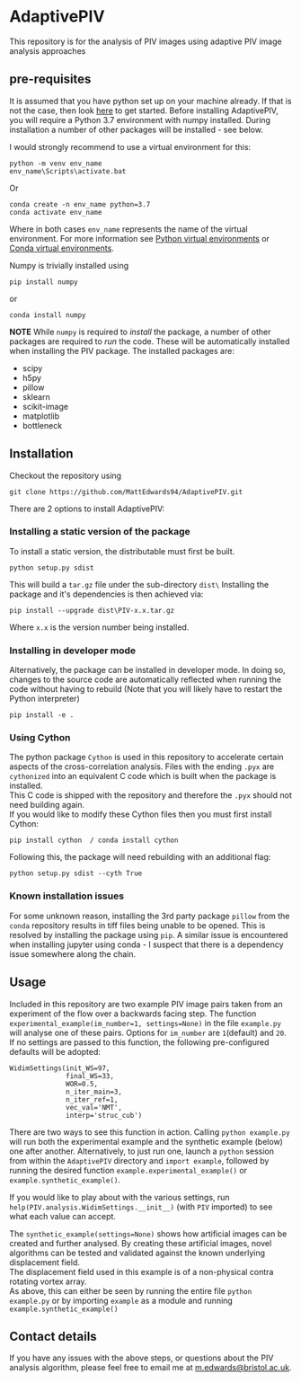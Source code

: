 # AdaptivePIV
This repository is for the analysis of PIV images using adaptive PIV image analysis approaches

## pre-requisites
It is assumed that you have python set up on your machine already. If that is not the case, then look [here](https://www.python.org/about/gettingstarted/) to get started.
Before installing AdaptivePIV, you will require a Python 3.7 environment with numpy installed. During installation a number of other packages will be installed - see below.

I would strongly recommend to use a virtual environment for this:

    python -m venv env_name
    env_name\Scripts\activate.bat

Or

    conda create -n env_name python=3.7
    conda activate env_name

Where in both cases `env_name` represents the name of the virtual environment. For more information see [Python virtual environments](https://docs.python.org/3/tutorial/venv.html) or [Conda virtual environments](https://docs.conda.io/projects/conda/en/latest/user-guide/tasks/manage-environments.html).

Numpy is trivially installed using

    pip install numpy
or
    
    conda install numpy

**NOTE** While `numpy` is required to _install_ the package, a number of other packages are required to _run_ the code. These will be automatically installed when installing the PIV package. The installed packages are:

- scipy
- h5py
- pillow
- sklearn
- scikit-image
- matplotlib
- bottleneck

## Installation
Checkout the repository using  

    git clone https://github.com/MattEdwards94/AdaptivePIV.git

There are 2 options to install AdaptivePIV:

### Installing a static version of the package
To install a static version, the distributable must first be built. 

    python setup.py sdist
This will build a `tar.gz` file under the sub-directory `dist\`
Installing the package and it's dependencies is then achieved via:

    pip install --upgrade dist\PIV-x.x.tar.gz
Where `x.x` is the version number being installed.

### Installing in developer mode
Alternatively, the package can be installed in developer mode. In doing so, changes to the source code are automatically reflected when running the code without having to rebuild (Note that you will likely have to restart the Python interpreter)

    pip install -e .

### Using Cython
The python package `Cython` is used in this repository to accelerate certain aspects of the cross-correlation analysis.
Files with the ending `.pyx` are `cythonized` into an equivalent C code which is built when the package is installed.   
This C code is shipped with the repository and therefore the `.pyx` should not need building again.   
If you would like to modify these Cython files then you must first install Cython:

    pip install cython  / conda install cython

Following this, the package will need rebuilding with an additional flag:

    python setup.py sdist --cyth True

### Known installation issues
For some unknown reason, installing the 3rd party package `pillow` from the `conda` repository results in tiff files being unable to be opened. This is resolved by installing the package using `pip`. A similar issue is encountered when installing jupyter using conda - I suspect that there is a dependency issue somewhere along the chain. 

## Usage
Included in this repository are two example PIV image pairs taken from an experiment of the flow over a backwards facing step.
The function `experimental_example(im_number=1, settings=None)` in the file `example.py` will analyse one of these pairs. Options for `im_number` are `1`(default) and `20`.   
If no settings are passed to this function, the following pre-configured defaults will be adopted:

    WidimSettings(init_WS=97,
                  final_WS=33,
                  WOR=0.5,
                  n_iter_main=3,
                  n_iter_ref=1,
                  vec_val='NMT',
                  interp='struc_cub')

There are two ways to see this function in action. Calling `python example.py` will run both the experimental example and the synthetic example (below) one after another. Alternatively, to just run one, launch a `python` session from within the `AdaptivePIV` directory and `import example`, followed by running the desired function `example.experimental_example()` or `example.synthetic_example()`.

If you would like to play about with the various settings, run `help(PIV.analysis.WidimSettings.__init__)` (with `PIV` imported) to see what each value can accept.

The `synthetic_example(settings=None)` shows how artificial images can be created and further analysed. By creating these artificial images, novel algorithms can be tested and validated against the known underlying displacement field.   
The displacement field used in this example is of a non-physical contra rotating vortex array.  
As above, this can either be seen by running the entire file `python example.py` or by importing `example` as a module and running `example.synthetic_example()`

## Contact details
If you have any issues with the above steps, or questions about the PIV analysis algorithm, please feel free to email me at [m.edwards@bristol.ac.uk](mailto:m.edwards@bristol.ac.uk).  



